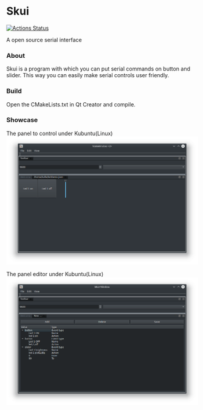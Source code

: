 # Skui

[![Actions Status](https://github.com/Kalbra/skui/workflows/linux-builds/badge.svg)](https://github.com/Kalbra/skui/actions)

A open source serial interface


### About
Skui is a program with which you can put serial commands on button and slider.
This way you can easily make serial controls user friendly.

### Build
Open the CMakeLists.txt in Qt Creator and compile.


### Showcase

The panel to control under Kubuntu(Linux)
![Board under Kubuntu](docs/img/Board_Kubuntu.png)

The panel editor under Kubuntu(Linux)
![Editor under Kubuntu](docs/img/Editor_Kubuntu.png)
